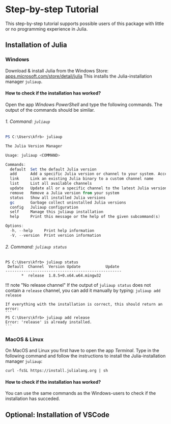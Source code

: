 # Step-by-step Tutorial

This step-by-step tutorial supports possible users of this package with little or no programming experience in Julia.

## Installation of Julia

### Windows
Download & install Julia from the Windows Store: [apps.microsoft.com/store/detail/julia](https://apps.microsoft.com/store/detail/julia/9NJNWW8PVKMN?hl=de-de&gl=de&rtc=1)
This installs the Julia-installation manager `juliaup`.

#### How to check if the installation has worked?

Open the app *Windows PowerShell* and type the following commands. The output of the commands should be similar.

###### 1. Command: `juliaup`
```powershell
PS C:\Users\kfrb> juliaup
```
```powershell
The Julia Version Manager

Usage: juliaup <COMMAND>

Commands:
  default  Set the default Julia version
  add      Add a specific Julia version or channel to your system. Access via `julia +{channel}` i.e. `julia +1.6`
  link     Link an existing Julia binary to a custom channel name
  list     List all available channels
  update   Update all or a specific channel to the latest Julia version
  remove   Remove a Julia version from your system
  status   Show all installed Julia versions
  gc       Garbage collect uninstalled Julia versions
  config   Juliaup configuration
  self     Manage this juliaup installation
  help     Print this message or the help of the given subcommand(s)

Options:
  -h, --help     Print help information
  -V, --version  Print version information
```

###### 2. Command: `juliaup status`
```
PS C:\Users\kfrb> juliaup status
 Default  Channel  Version Update           Update
---------------------------------------------------
       *  release  1.8.5+0.x64.w64.mingw32  
```

!!! note "No release channel"
    If the output of `juliaup status` does not contain a `release` channel, you can add it manually by typing:
    ```
    juliaup add release
    ```

    If everything with the installation is correct, this should return an error:
    ```
    PS C:\Users\kfrb> juliaup add release
    Error: 'release' is already installed.
    ```


### MacOS & Linux
On MacOS and Linux you first have to open the app *Terminal*.
Type in the following command and follow the instructions to install the Julia-installation manager `juliaup`:
```
curl -fsSL https://install.julialang.org | sh
```

#### How to check if the installation has worked?
You can use the same commands as the Windows-users to check if the installation has succeded.

## Optional: Installation of VSCode
